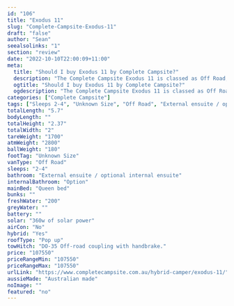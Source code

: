 ```yaml
---
id: "106"
title: "Exodus 11"
slug: "Complete-Campsite-Exodus-11"
draft: "false"
author: "Sean"
seealsolinks: "1"
section: "review"
date: "2022-10-10T22:00:09+11:00"
meta:
  title: "Should I buy Exodus 11 by Complete Campsite?"
  description: "The Complete Campsite Exodus 11 is classed as Off Road, and sleeps 2-4 people. It is Australian made and comes in at Unknown Size. It generally has External ensuite / optional internal ensuite."
  ogtitle: "Should I buy Exodus 11 by Complete Campsite?"
  ogdescription: "The Complete Campsite Exodus 11 is classed as Off Road, and sleeps 2-4 people. It is Australian made and comes in at Unknown Size. It generally has External ensuite / optional internal ensuite."
categories: ["Complete Campsite"]
tags: ["Sleeps 2-4", "Unknown Size", "Off Road", "External ensuite / optional internal ensuite", "Pop up", "Over 100k", "Australian made"]
totalLength: "5.7"
bodyLength: ""
totalHeight: "2.37"
totalWidth: "2"
tareWeight: "1700"
atmWeight: "2800"
ballWeight: "180"
footTag: "Unknown Size"
vanType: "Off Road"
sleeps: "2-4"
bathroom: "External ensuite / optional internal ensuite"
internalBathroom: "Option"
mainBed: "Queen bed"
bunks: ""
freshWater: "200"
greyWater: ""
battery: ""
solar: "360w of solar power"
airCon: "No"
hybrid: "Yes"
roofType: "Pop up"
towHitch: "DO-35 Off-road coupling with handbrake."
price: "107550"
priceRangeMin: "107550"
priceRangeMax: "107550"
urlLink: "https://www.completecampsite.com.au/hybrid-camper/exodus-11/"
aussieMade: "Australian made"
noImage: ""
featured: "no"
---
```

